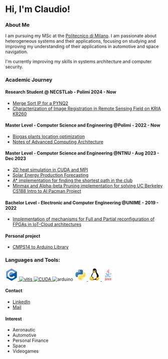 # Hi, I'm Claudio! 
### About Me
I am pursuing my MSc at the [Politecnico di Milano](https://www.polimi.it/en/). I am passionate about heterogeneous systems and their applications, focusing on studying and improving my understanding of their applications in automotive and space navigation.

I'm currently improving my skills in systems architecture and computer security. 

### Academic Journey
#### Research Student @ NECSTLab - Polimi 2024 - Now
- [Merge Sort IP for a PYNQ2](https://github.com/Claxl/Merge_Sort_IP)
- [Characterization of Image Registration in Remote Sensing Field on KRIA KR260](https://github.com/Claxl/ImageRegistration_for_RemoteSensing_Characterization)

#### Master Level - Computer Science and Engineering @Polimi - 2022 - Now
 - [Biogas plants location optimization](https://github.com/Claxl/BiogasPlantsLocationFOR22-23)
 - [Notes of Advanced Computing Architecture](https://github.com/Claxl/ACA)

#### Master Level - Computer Science and Engineering @NTNU - Aug 2023 - Dec 2023
 - [2D heat simulation in CUDA and MPI](https://github.com/Claxl/2D-heat-simulation)
 - [Solar Energy Production Forecasting](https://github.com/Claxl/Solar-Energy-Production-Forecasting)
 - [A* implementation for finding the shortest path in the club](https://github.com/Claxl/Samfundent_path_finder_with_Astar)
 - [Minmax and Alpha-beta Pruning implementation for solving UC Berkeley CS188 Intro to AI Pacman Project](https://github.com/Claxl/Multi_Agent_Search_4_Berkeley_Pacman)

#### Bachelor Level - Electronic and Computer Engineering @UNIME - 2019 - 2022
 -	[Implementation of mechanisms for Full and Partial reconfiguration of FPGAs in IoT-Cloud architectures](https://github.com/Claxl/Full-and-Partial-Reconfiguration-of-FPGAs-in-IoT-Cloud-architectures)

#### Personal project
 - [CMPS14 to Arduino Library](https://github.com/Claxl/CMPS14toArancino/tree/main)
<h3 align="left">Languages and Tools:</h3>
<p align="left"> 
 <a href="https://www.cprogramming.com/" target="_blank" rel="noreferrer"> <img src="https://raw.githubusercontent.com/devicons/devicon/master/icons/c/c-original.svg" alt="c" width="40" height="40"/> </a>
<a href="https://www.xilinx.com/products/design-tools/vivado.html" target="_blank" rel="noreferrer"> <img src="https://www.xilinx.com/content/dam/xilinx/imgs/logos/xilinx/vitis-logo-topbanner.png" alt="vitis" width="60" height="40"/> </a>
<a href="https://www.nvidia.com/en-us/" target="_blank" rel="noreferrer"> <img src="https://upload.wikimedia.org/wikipedia/en/b/b9/Nvidia_CUDA_Logo.jpg" alt="CUDA" width="70" height="40"/> </a
<a href="https://www.arduino.cc/" target="_blank" rel="noreferrer"> <img src="https://cdn.worldvectorlogo.com/logos/arduino-1.svg" alt="arduino" width="40" height="40"/> </a>  <a href="https://www.python.org" target="_blank" rel="noreferrer"> <img src="https://raw.githubusercontent.com/devicons/devicon/master/icons/python/python-original.svg" alt="python" width="40" height="40"/> </a> 
  <a href="https://www.java.com/it/" target="_blank" rel="noreferrer"> <img src="https://raw.githubusercontent.com/devicons/devicon/master/icons/linux/linux-original.svg" alt="linux" width="40" height="40"/> </a> <a href="https://www.linux.org/" target="_blank" rel="noreferrer"> <img src="https://raw.githubusercontent.com/devicons/devicon/6910f0503efdd315c8f9b858234310c06e04d9c0/icons/java/java-original-wordmark.svg" alt="linux" width="40" height="40"/> </a>
 </p>

#### Contact
 - [LinkedIn](https://www.linkedin.com/in/claudiodisalvo1/)
 -	[Mail](mailto:claudio.disalvo11@gmail.com?subject=Hello!)

#### Interest
 - Aeronautic
 - Automotive
 - Personal Finance
 - Space
 - Videogames

